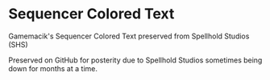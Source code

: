 # Sequencer Colored Text
Gamemacik's Sequencer Colored Text preserved from Spellhold Studios (SHS)

Preserved on GitHub for posterity due to Spellhold Studios sometimes being down for months at a time.
